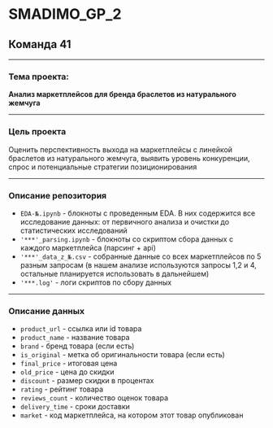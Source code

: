 # SMADIMO_GP_2  
## Команда 41  

---

### **Тема проекта:**  
**Анализ маркетплейсов для бренда браслетов из натурального жемчуга**  

---

### **Цель проекта**  
Оценить перспективность выхода на маркетплейсы с линейкой браслетов из натурального жемчуга, выявить уровень конкуренции, спрос и потенциальные стратегии позиционирования

---

### **Описание репозитория**  

- `EDA-№.ipynb` - блокноты с проведенным EDA. В них содержится все исследование данных: от первичного анализа и очистки до статистических исследований
- `'***'_parsing.ipynb` - блокноты со скриптом сбора данных с каждого маркетплейса (парсинг + api)
- `'***'_data_z_№.csv` - собранные данные со всех маркетплейсов по 5 разным запросам (в нашем анализе используются запросы 1,2 и 4, остальные планируется использовать в дальнейшем)
- `'***.log'` - логи скриптов по сбору данных 

---

### **Описание данных**

- `product_url` - ссылка или id товара
- `product_name` - название товара
- `brand` - бренд товара (если есть)
- `is_original` - метка об оригинальности товара (если есть)
- `final_price` - итоговая цена
- `old_price` - цена до скидки
- `discount` - размер скидки в процентах
- `rating` - рейтинг товара
- `reviews_count` - количество оценок товара
- `delivery_time` - сроки доставки
- `market` - код маркетплейса, на котором этот товар опубликован
